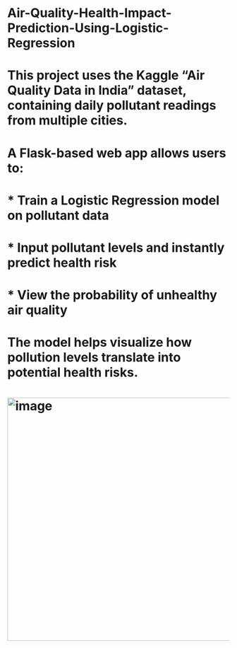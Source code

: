 # Air-Quality-Health-Impact-Prediction-Using-Logistic-Regression
# This project uses the Kaggle “Air Quality Data in India” dataset, containing daily pollutant readings from multiple cities.
# A Flask-based web app allows users to:
# * Train a Logistic Regression model on pollutant data
# * Input pollutant levels and instantly predict health risk
# * View the probability of unhealthy air quality
# The model helps visualize how pollution levels translate into potential health risks.
# <img width="2131" height="550" alt="image" src="https://github.com/user-attachments/assets/2552d7b8-302b-477c-83db-f7c6793cfa05"/>
